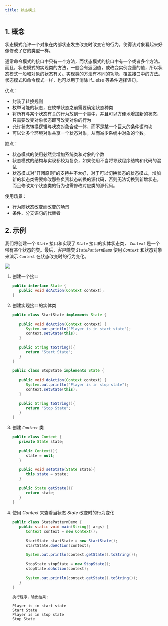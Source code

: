 ```yaml
---
title: 状态模式
---
```


## 1. 概念

状态模式允许一个对象在内部状态发生改变时改变它的行为，使得该对象看起来好像修改了它的类型一样。

通常命令模式的接口中只有一个方法，而状态模式的接口中有一个或者多个方法。而且，状态模式的实现类的方法，一般会有返回值，或改变实例变量的值，所以状态模式一般和对象的状态有关。实现类的方法有不同的功能，覆盖接口中的方法。状态模式和命令模式一样，也可以用于消除 if...else 等条件选择语句。

优点：

- 封装了转换规则
- 枚举可能的状态，在枚举状态之前需要确定状态种类
- 将所有与某个状态有关的行为放到一个类中，并且可以方便地增加新的状态，只需要改变对象状态即可改变对象的行为
- 允许状态转换逻辑与状态对象合成一体，而不是某一个巨大的条件语句块
- 可以让多个环境对象共享一个状态对象，从而减少系统中对象的个数。

缺点：

- 状态模式的使用必然会增加系统类和对象的个数
- 状态模式的结构与实现都较为复杂，如果使用不当将导致程序结构和代码的混乱
- 状态模式对"开闭原则"的支持并不太好，对于可以切换状态的状态模式，增加新的状态类需要修改那些负责状态转换的源代码，否则无法切换到新增状态，而且修改某个状态类的行为也需修改对应类的源代码。

使用场景：

- 行为随状态改变而改变的场景
- 条件、分支语句的代替者

## 2. 示例

我们将创建一个 *`State`* 接口和实现了 *`State`* 接口的实体状态类， *`Context`* 是一个带有某个状态的类。最后，客户端类 *`StatePatternDemo`* 使用 *`Context`* 和状态对象来演示 `Context` 在状态改变时的行为变化。

![](https://figure-bed.chua-n.com/notebook/Java/85.png)

1. 创建一个接口

    ```java
    public interface State {
       public void doAction(Context context);
    }
    ```

2. 创建实现接口的实体类

    ```java
    public class StartState implements State {
     
       public void doAction(Context context) {
          System.out.println("Player is in start state");
          context.setState(this); 
       }
     
       public String toString(){
          return "Start State";
       }
    }
    ```

    ```java
    public class StopState implements State {
     
       public void doAction(Context context) {
          System.out.println("Player is in stop state");
          context.setState(this); 
       }
     
       public String toString(){
          return "Stop State";
       }
    }
    ```

3. 创建 *`Context`* 类

    ```java
    public class Context {
       private State state;
     
       public Context(){
          state = null;
       }
     
       public void setState(State state){
          this.state = state;     
       }
     
       public State getState(){
          return state;
       }
    }
    ```

4. 使用 *Context* 来查看当状态 *State* 改变时的行为变化

    ```java
    public class StatePatternDemo {
       public static void main(String[] args) {
          Context context = new Context();
     
          StartState startState = new StartState();
          startState.doAction(context);
     
          System.out.println(context.getState().toString());
     
          StopState stopState = new StopState();
          stopState.doAction(context);
     
          System.out.println(context.getState().toString());
       }
    }
    ```

    ```text
    执行程序，输出结果：
    
    Player is in start state
    Start State
    Player is in stop state
    Stop State
    ```

